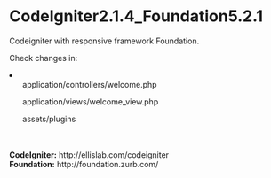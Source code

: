 CodeIgniter2.1.4_Foundation5.2.1
================================

Codeigniter with responsive framework Foundation.

Check changes in:
<li>
<ul>
application/controllers/welcome.php
</ul>
<ul>
application/views/welcome_view.php <br/>
</ul>
<ul>
assets/plugins
</ul>
</li>
<br/><br/>
<b>CodeIgniter:</b> http://ellislab.com/codeigniter <br/>
<b>Foundation:</b> http://foundation.zurb.com/
